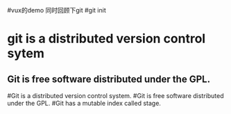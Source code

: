 #vux的demo 同时回顾下git
#git init

# git is a distributed version control sytem
## Git is free software distributed under the GPL.

#Git is a distributed version control system.
#Git is free software distributed under the GPL.
#Git has a mutable index called stage.
